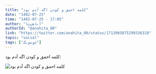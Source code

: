 ```yaml
---
title: "کلمه احمق و کودن اگه آدم بود"
date: "1402-07-25"
time: "1402-07-25 - 17:05"
author: "آناهیتا"
authorId: "@anahita_00"
link: "https://twitter.com/anahita_00/status/1713965875299336310"
topic: "social"
tags: ["جومونگ"]
---
```


کلمه احمق و کودن اگه آدم بود:

![کلمه احمق و کودن اگه آدم بود](/posts/social/kalame-ahmagh-age-adam-bood.jpg)
